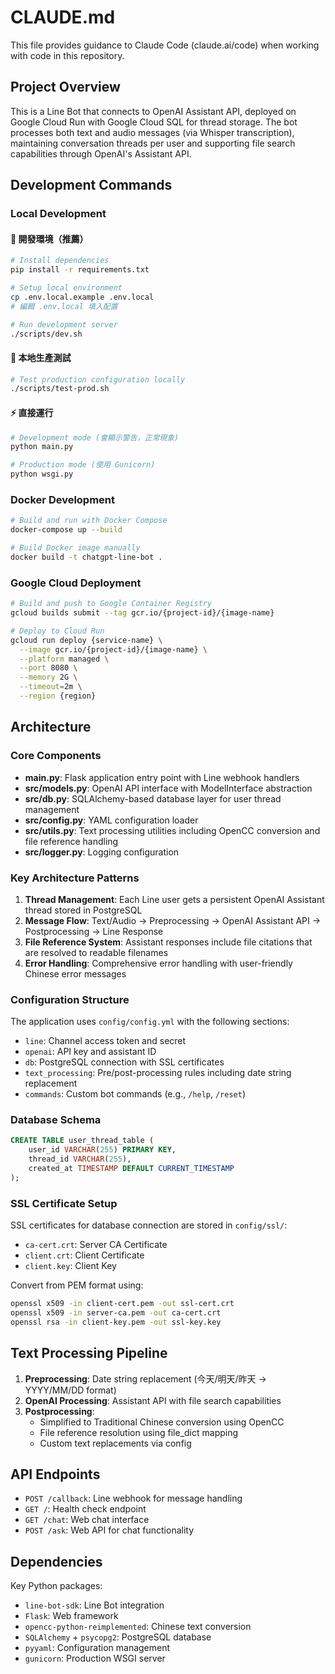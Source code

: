 # CLAUDE.md

This file provides guidance to Claude Code (claude.ai/code) when working with code in this repository.

## Project Overview

This is a Line Bot that connects to OpenAI Assistant API, deployed on Google Cloud Run with Google Cloud SQL for thread storage. The bot processes both text and audio messages (via Whisper transcription), maintaining conversation threads per user and supporting file search capabilities through OpenAI's Assistant API.

## Development Commands

### Local Development

#### 🔧 開發環境（推薦）
```bash
# Install dependencies
pip install -r requirements.txt

# Setup local environment
cp .env.local.example .env.local
# 編輯 .env.local 填入配置

# Run development server
./scripts/dev.sh
```

#### 🧪 本地生產測試
```bash
# Test production configuration locally
./scripts/test-prod.sh
```

#### ⚡ 直接運行
```bash
# Development mode (會顯示警告，正常現象)
python main.py

# Production mode (使用 Gunicorn)
python wsgi.py
```

### Docker Development
```bash
# Build and run with Docker Compose
docker-compose up --build

# Build Docker image manually
docker build -t chatgpt-line-bot .
```

### Google Cloud Deployment
```bash
# Build and push to Google Container Registry
gcloud builds submit --tag gcr.io/{project-id}/{image-name}

# Deploy to Cloud Run
gcloud run deploy {service-name} \
  --image gcr.io/{project-id}/{image-name} \
  --platform managed \
  --port 8080 \
  --memory 2G \
  --timeout=2m \
  --region {region}
```

## Architecture

### Core Components

- **main.py**: Flask application entry point with Line webhook handlers
- **src/models.py**: OpenAI API interface with ModelInterface abstraction
- **src/db.py**: SQLAlchemy-based database layer for user thread management
- **src/config.py**: YAML configuration loader
- **src/utils.py**: Text processing utilities including OpenCC conversion and file reference handling
- **src/logger.py**: Logging configuration

### Key Architecture Patterns

1. **Thread Management**: Each Line user gets a persistent OpenAI Assistant thread stored in PostgreSQL
2. **Message Flow**: Text/Audio → Preprocessing → OpenAI Assistant API → Postprocessing → Line Response
3. **File Reference System**: Assistant responses include file citations that are resolved to readable filenames
4. **Error Handling**: Comprehensive error handling with user-friendly Chinese error messages

### Configuration Structure

The application uses `config/config.yml` with the following sections:
- `line`: Channel access token and secret
- `openai`: API key and assistant ID
- `db`: PostgreSQL connection with SSL certificates
- `text_processing`: Pre/post-processing rules including date string replacement
- `commands`: Custom bot commands (e.g., `/help`, `/reset`)

### Database Schema

```sql
CREATE TABLE user_thread_table (
    user_id VARCHAR(255) PRIMARY KEY,
    thread_id VARCHAR(255),
    created_at TIMESTAMP DEFAULT CURRENT_TIMESTAMP
);
```

### SSL Certificate Setup

SSL certificates for database connection are stored in `config/ssl/`:
- `ca-cert.crt`: Server CA Certificate
- `client.crt`: Client Certificate  
- `client.key`: Client Key

Convert from PEM format using:
```bash
openssl x509 -in client-cert.pem -out ssl-cert.crt
openssl x509 -in server-ca.pem -out ca-cert.crt
openssl rsa -in client-key.pem -out ssl-key.key
```

## Text Processing Pipeline

1. **Preprocessing**: Date string replacement (今天/明天/昨天 → YYYY/MM/DD format)
2. **OpenAI Processing**: Assistant API with file search capabilities
3. **Postprocessing**: 
   - Simplified to Traditional Chinese conversion using OpenCC
   - File reference resolution using file_dict mapping
   - Custom text replacements via config

## API Endpoints

- `POST /callback`: Line webhook for message handling
- `GET /`: Health check endpoint
- `GET /chat`: Web chat interface
- `POST /ask`: Web API for chat functionality

## Dependencies

Key Python packages:
- `line-bot-sdk`: Line Bot integration
- `Flask`: Web framework
- `opencc-python-reimplemented`: Chinese text conversion
- `SQLAlchemy` + `psycopg2`: PostgreSQL database
- `pyyaml`: Configuration management
- `gunicorn`: Production WSGI server